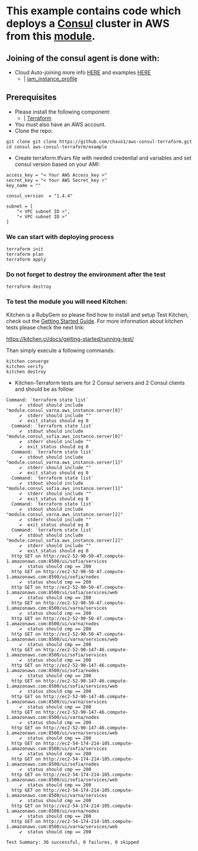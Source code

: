# This example contains code which deploys a [Consul](https://www.consul.io/) cluster in AWS from this [module](https://github.com/chavo1/aws-consul-terraform).

## Joining of the consul agent is done with:
- Cloud Auto-joining more info [HERE](https://www.consul.io/docs/agent/cloud-auto-join.html) and examples [HERE](https://github.com/hashicorp-modules/consul-auto-join-instance-role-aws)
  - | [iam_instance_profile](https://www.terraform.io/docs/providers/aws/r/instance.html#iam_instance_profile)

## Prerequisites
- Please install the following component:
  - | [Terraform](https://www.terraform.io/)
- You must also have an AWS account. 
- Clone the repo:
```
git clone git clone https://github.com/chavo1/aws-consul-terraform.git
cd consul aws-consul-terraform/example
```
- Create terraform.tfvars file with needed credential and variables and set consul version based on your AMI:
```
access_key = "< Your AWS Access_key >"
secret_key = "< Your AWS Secret_key >"
key_name = ""

consul_version  = "1.4.4"

subnet = [
    "< VPC subnet ID >",
    "< VPC subnet ID >"
]
```
### We can start with deploying process
```
terraform init
terraform plan
terraform apply
```
### Do not forget to destroy the environment after the test
```
terraform destroy
```

### To test the module you will need Kitchen:

Kitchen is a RubyGem so please find how to install and setup Test Kitchen, check out the [Getting Started Guide](http://kitchen.ci/docs/getting-started/).
For more information about kitchen tests please check the next link:

https://kitchen.ci/docs/getting-started/running-test/

Than simply execute a following commands:
```
kitchen converge
kitchen verify
kitchen destroy
```
- Kitchen-Terraform tests are for 2 Consul servers and 2 Consul clients and should be as follow:
```
Command: `terraform state list`
     ✔  stdout should include "module.consul_varna.aws_instance.server[0]"
     ✔  stderr should include ""
     ✔  exit_status should eq 0
  Command: `terraform state list`
     ✔  stdout should include "module.consul_sofia.aws_instance.server[0]"
     ✔  stderr should include ""
     ✔  exit_status should eq 0
  Command: `terraform state list`
     ✔  stdout should include "module.consul_varna.aws_instance.server[1]"
     ✔  stderr should include ""
     ✔  exit_status should eq 0
  Command: `terraform state list`
     ✔  stdout should include "module.consul_sofia.aws_instance.server[1]"
     ✔  stderr should include ""
     ✔  exit_status should eq 0
  Command: `terraform state list`
     ✔  stdout should include "module.consul_varna.aws_instance.server[2]"
     ✔  stderr should include ""
     ✔  exit_status should eq 0
  Command: `terraform state list`
     ✔  stdout should include "module.consul_sofia.aws_instance.server[2]"
     ✔  stderr should include ""
     ✔  exit_status should eq 0
  http GET on http://ec2-52-90-50-47.compute-1.amazonaws.com:8500/ui/sofia/services
     ✔  status should cmp == 200
  http GET on http://ec2-52-90-50-47.compute-1.amazonaws.com:8500/ui/sofia/nodes
     ✔  status should cmp == 200
  http GET on http://ec2-52-90-50-47.compute-1.amazonaws.com:8500/ui/sofia/services/web
     ✔  status should cmp == 200
  http GET on http://ec2-52-90-50-47.compute-1.amazonaws.com:8500/ui/varna/services
     ✔  status should cmp == 200
  http GET on http://ec2-52-90-50-47.compute-1.amazonaws.com:8500/ui/varna/nodes
     ✔  status should cmp == 200
  http GET on http://ec2-52-90-50-47.compute-1.amazonaws.com:8500/ui/varna/services/web
     ✔  status should cmp == 200
  http GET on http://ec2-52-90-147-46.compute-1.amazonaws.com:8500/ui/sofia/services
     ✔  status should cmp == 200
  http GET on http://ec2-52-90-147-46.compute-1.amazonaws.com:8500/ui/sofia/nodes
     ✔  status should cmp == 200
  http GET on http://ec2-52-90-147-46.compute-1.amazonaws.com:8500/ui/sofia/services/web
     ✔  status should cmp == 200
  http GET on http://ec2-52-90-147-46.compute-1.amazonaws.com:8500/ui/varna/services
     ✔  status should cmp == 200
  http GET on http://ec2-52-90-147-46.compute-1.amazonaws.com:8500/ui/varna/nodes
     ✔  status should cmp == 200
  http GET on http://ec2-52-90-147-46.compute-1.amazonaws.com:8500/ui/varna/services/web
     ✔  status should cmp == 200
  http GET on http://ec2-54-174-214-105.compute-1.amazonaws.com:8500/ui/sofia/services
     ✔  status should cmp == 200
  http GET on http://ec2-54-174-214-105.compute-1.amazonaws.com:8500/ui/sofia/nodes
     ✔  status should cmp == 200
  http GET on http://ec2-54-174-214-105.compute-1.amazonaws.com:8500/ui/sofia/services/web
     ✔  status should cmp == 200
  http GET on http://ec2-54-174-214-105.compute-1.amazonaws.com:8500/ui/varna/services
     ✔  status should cmp == 200
  http GET on http://ec2-54-174-214-105.compute-1.amazonaws.com:8500/ui/varna/nodes
     ✔  status should cmp == 200
  http GET on http://ec2-54-174-214-105.compute-1.amazonaws.com:8500/ui/varna/services/web
     ✔  status should cmp == 200

Test Summary: 36 successful, 0 failures, 0 skipped
```
